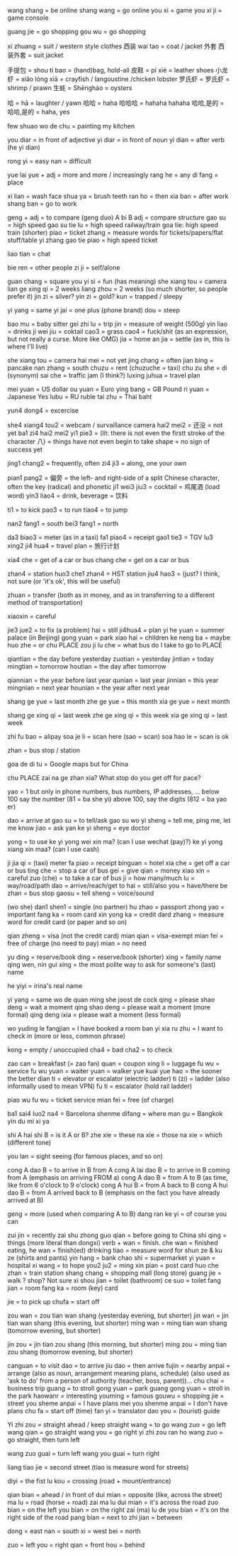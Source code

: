 wang shang = be online
shang wang = go online
you xi = game
you xi ji = game console

guang jie = go shopping
gou wu = go shopping

xi zhuang = suit / western style clothes 西装
wai tao = coat / jacket 外套
西装外套 = suit jacket

手提包 = shou ti bao = (hand)bag, hold-all
皮鞋 = pí xié = leather shoes
小龙虾 = xiǎo lóng xiā = crayfish / langoustine /chicken lobster
罗氏虾 = 罗氏虾 = shrimp / prawn
生蚝 = Shēngháo = oysters

哈 = hā = laughter / yawn
哈哈 = haha
哈哈哈 = hahaha
hahaha
哈哈,是的 = 哈哈,是的 = haha, yes

few shuao wo de chu = painting my kitchen

you diar = in front of adjective
yi diar = in front of noun 
yi dian = after verb (he yi dian)

rong yi = easy
nan = difficult

yue lai yue + adj = more and more / increasingly
rang he = any
di fang = place

xi lian = wash face
shua ya = brush teeth
ran ho = then
xia ban = after work
shang ban = go to work

geng + adj = to compare (geng duo)
A bi B adj = compare structure
gao su = high speed
gao su tie lu = high speed railway/train 
goa tie: high speed train (shorter)
piao = ticket
zhang = measure words for tickets/papers/flat stuff/table
yi zhang gao tie piao = high speed ticket

liao tian = chat

bie ren = other people
zi ji = self/alone

guan chang = square
you yi si = fun (has meaning)
she xiang tou = camera
lian ge xing qi = 2 weeks
liang zhou = 2 weeks (so much shorter, so people prefer it)
jin zi = silver?
yin zi = gold?
kun = trapped / sleepy

yi yang = same
yi jai = one plus (phone brand)
dou = steep

bao mu = baby sitter
gei 
zhi lu = trip
jin = measure of weight (500g)
yin liao = drinks
ji wei jiu = coktail
cao3 = grass
cao4 = fuck/shit (as an expression, but not really a curse. More like OMG)
jia = home
an jia = settle (as in, this is where I'll live)

she xiang tou = camera
hai mei = not yet
jing chang = often
jian bing = pancake
nan zhang = south
chuzu = rent (chuzuche = taxi)
chu zu she = di (synonym)
sai che = traffic jam (I think?) 
luxing juhua = travel plan

mei yuan = US dollar
ou yuan = Euro
ying bang = GB Pound
ri yuan = Japanese Yes
lubu = RU ruble
tai zhu = Thai baht

yun4 dong4 = excercise

she4 xiang4 tou2 = webcam / survaillance camera
hai2 mei2 = 还没 = not yet
ba1 zi4 hai2 mei2 yi1 pie3 = (lit: there is not even the firstt stroke of the character 八) = things have not even begin to take shape = no sign of success yet

jing1 chang2 = frequently, often
zi4 ji3 = along, one your own

pian1 pang2 = 偏旁 = the left- and right-side of a split Chinese character, often the key (radical) and phonetic
ji1 wei3 jiu3 = cocktail = 鸡尾酒  (load word)
yin3 liao4 = drink, beverage = 饮料 

ti1 = to kick
pao3 = to run
tiao4 = to jump

nan2 fang1 = south
bei3 fang1 = north

da3 biao3 = meter (as in a taxi)
fa1 piao4 = receipt
gao1 tie3 = TGV
lu3 xing2 ji4 hua4 = travel plan = 旅行计划

xia4 che = get of a car or bus
chang che = get on a car or bus

zhan4 = station
huo3 che1 zhan4 = HST station
jiu4 hao3 = (just? I think, not sure (or 'it's ok', this will be useful)

zhuan = transfer (both as in money, and as in transferring to a different method of transportation)

xiaoxin = careful

jie3 jue2 = to fix (a problem)
hai = still
ji4hua4 = plan
yi he yuan = summer palace (in Beijing)
gong yuan = park
xiao hai = children
ke neng ba = maybe
huo zhe = or
chu PLACE zou ji lu che = what bus do I take to go to PLACE

qiantian = the day before yesterday
zuotian = yesterday
jintian = today
mingtian = tomorrow
houtian = the day after tomorrow

qiannian = the year before last year
qunian = last year
jinnian = this year
mingnian = next year
hounian = the year after next year

shang ge yue = last month
zhe ge yue = this month
xia ge yue = next month

shang ge xing qi = last week
zhe ge xing qi = this week
xia ge xing qi = last week

zhi fu bao = alipay
soa je li = scan here (sao = scan)
soa hao le = scan is ok

zhan = bus stop / station

goa de di tu = Google maps but for China

chu PLACE zai na ge zhan xia? What stop do you get off for pace?

yao = 1 but only in phone numbers, bus numbers, IP addresses, ...
below 100 say the number (81 = ba she yi) 
above 100, say the digits (812 = ba yao er)

dao = arrive at
gao su = to tell/ask
gao su wo yi sheng = tell me, ping me, let me know
jiao = ask
yan ke yi sheng = eye doctor

yong = to use
ke yi yong wei xin ma? (can I use wechat (pay)?)
ke yi yong xiang xin maa? (can I use cash)

ji jia qi = (taxi) meter
fa piao = receipt
binguan = hotel
xia che = get off a car or bus
ting che = stop a car of bus
gei = give
qian = money
xiao xin = careful
zuo (che) = to take a car of bus
ji = how many/much
lu = way/road/path
dao = arrive/reach/get to
hai = still/also
you = have/there be
zhan = bus stop
gaosu = tell
sheng = voice/sound

(wo she) dan1 shen1 = single (no partner)
hu zhao = passport
zhong yao = important
fang ka = room card
xin yong ka = credit dard
zhang = measure word for credit card (or paper and so on)

qian zheng = visa (not the credit card)
mian qian = visa-exempt
mian fei = free of charge (no need to pay)
mian = no need

yu ding = reserve/book
ding = reserve/book (shorter)
xing = family name
qing wen, nin gui xing = the most polite way to ask for someone's (last) name

he yiyi = irina's real name

yi yang = same
wo de quan ming she joost de cock
qing = please
shao deng = wait a moment
qing shao deng = please wait a moment (more formal)
qing deng ixia = please wait a moment (less formal)

wo yuding le fangjian = I have booked a room
ban yi xia ru zhu = I want to check in (more or less, common phrase)

kong = empty / unoccupied
cha4 = bad
cha2 = to check

zao can = breakfast (= zao fan)
quan = coupon
xing li = luggage
fu wu = service
fu wu yuan = waiter
yuan = walker
yue kuai yue hao = the sooner the better
dian ti = elevator or escalator (electric ladder)
ti (zi) = ladder (also informally used to mean VPN)
fu ti = escalator (hold rail ladder)

piao wu fu wu = ticket service
mian fei = free (of charge)

ba1 sai4 luo2 na4 = Barcelona
shenme difang = where
man gu = Bangkok
yin du mi xi ya

shi A hai shi B = is it A or B?
zhe xie = these
na xie = those
na xie = which (different tone)

you lan = sight seeing (for famous places, and so on)

cong A dao B = to arrive in B from A
cong A lai dao B = to arrive in B coming from A (emphasis on arriving FROM a)
cong A dao B = from A to B (as time, like from 6 o'clock to 9 o'clock)
cong A hui B = from A back to B
cong A hui dao B = from A arrived back to B (emphasis on the fact you have already arrived at B)

geng = more (used when comparing A to B)
dang ran ke yi = of course you can

zui jin = recently
zai shu zhong guo qian = before going to China
shi qing = things (more literal than dongxi)
verb + wan = finish. che wan = finished eating, he wan = finish(ed) drinking
tiao = measure word for shun ze & ku ze (shirts and pants)
yin hang = bank
chao shi = supermarket
yi yuan = hospital
xi wang = to hope
you2 ju2 = 
ming xin pian = post card
huo che zhan = train station
shang chang = shopping mall (long store)
guang jie = walk ? shop? Not sure
xi shou jian = toilet (bathroom)
ce suo = toilet 
fang jian = room
fang ka = room (key) card

jie = to pick up
chufa = start off

zou wan = zou tian wan shang (yesterday evening, but shorter)
jin wan = jin tian wan shang (this evening, but shorter)
ming wan = ming tian wan shang (tomorrow evening, but shorter)

jin zou = jin tian zou shang (this morning, but shorter)
ming zou = ming tian zou shang (tomorrow evening, but shorter)

canguan = to visit
dao = to arrive
jiu dao = then arrive
fujin = nearby
anpai = arrange (also as noun, arrangement meaning plans, schedule) (also used as 'ask to do' from a person of authority (teacher, boss, parent))...
chu chai = business trip
guang = to stroll
gong yuan = park
guang gong yuan = stroll in the park
haowanr = interesting
youming = famous
gouwu = shopping
jie = street
you sheme anpai = I have plans
mei you shenme anpai = I don't have plans
chu fa = start off (time)
fan yi = translator
dao you = (tourist) guide



Yi zhi zou = straight ahead / keep straight
wang = to go
wang zuo = go left
wang qian = go straight
wang you = go right
yi zhi zou ran ho wang zuo = go straight, then turn left

wang zuo guai = turn left
wang you guai = turn right

liang tiao jie = second street (tiao is measure word for streets)

diyi = the fist
lu kou = crossing (road + mount/entrance)

qian bian = ahead / in front of
dui mian = opposite (like, across the street)
ma lu = road (horse + road)
zai ma lu dui mian = it's across the road
zuo bian = on the left
you bian = on the right
zai (ma) lu de you bian = it's on the right side of the road
pang bian = next to
zhi jian = between

dong = east 
nan = south
xi = west
bei = north

zuo = left
you = right
qian = front
hou = behind
